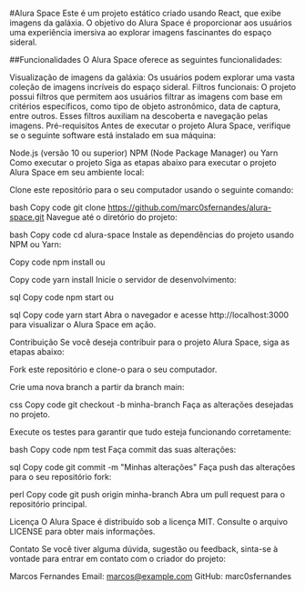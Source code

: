 #Alura Space
Este é um projeto estático criado usando React, que exibe imagens da galáxia. O objetivo do Alura Space é proporcionar aos usuários uma experiência imersiva ao explorar imagens fascinantes do espaço sideral.

##Funcionalidades
O Alura Space oferece as seguintes funcionalidades:

Visualização de imagens da galáxia: Os usuários podem explorar uma vasta coleção de imagens incríveis do espaço sideral.
Filtros funcionais: O projeto possui filtros que permitem aos usuários filtrar as imagens com base em critérios específicos, como tipo de objeto astronômico, data de captura, entre outros. Esses filtros auxiliam na descoberta e navegação pelas imagens.
Pré-requisitos
Antes de executar o projeto Alura Space, verifique se o seguinte software está instalado em sua máquina:

Node.js (versão 10 ou superior)
NPM (Node Package Manager) ou Yarn
Como executar o projeto
Siga as etapas abaixo para executar o projeto Alura Space em seu ambiente local:

Clone este repositório para o seu computador usando o seguinte comando:

bash
Copy code
git clone https://github.com/marc0sfernandes/alura-space.git
Navegue até o diretório do projeto:

bash
Copy code
cd alura-space
Instale as dependências do projeto usando NPM ou Yarn:

Copy code
npm install
ou

Copy code
yarn install
Inicie o servidor de desenvolvimento:

sql
Copy code
npm start
ou

sql
Copy code
yarn start
Abra o navegador e acesse http://localhost:3000 para visualizar o Alura Space em ação.

Contribuição
Se você deseja contribuir para o projeto Alura Space, siga as etapas abaixo:

Fork este repositório e clone-o para o seu computador.

Crie uma nova branch a partir da branch main:

css
Copy code
git checkout -b minha-branch
Faça as alterações desejadas no projeto.

Execute os testes para garantir que tudo esteja funcionando corretamente:

bash
Copy code
npm test
Faça commit das suas alterações:

sql
Copy code
git commit -m "Minhas alterações"
Faça push das alterações para o seu repositório fork:

perl
Copy code
git push origin minha-branch
Abra um pull request para o repositório principal.

Licença
O Alura Space é distribuído sob a licença MIT. Consulte o arquivo LICENSE para obter mais informações.

Contato
Se você tiver alguma dúvida, sugestão ou feedback, sinta-se à vontade para entrar em contato com o criador do projeto:

Marcos Fernandes
Email: marcos@example.com
GitHub: marc0sfernandes
